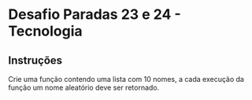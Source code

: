 # Desafio Paradas 23 e 24 - Tecnologia

## Instruções
Crie uma função contendo uma lista com 10 nomes, a cada execução da função um nome aleatório deve ser retornado.
 
